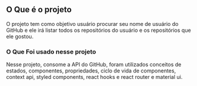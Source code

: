 <h2>O Que é o projeto</h2>
O projeto tem como objetivo usuário procurar seu nome de usuário do GitHub e ele irá 
listar todos os repositórios do usuário e os repositórios que ele gostou.

### O Que Foi usado nesse projeto
Nesse projeto, consome a API do GitHub, foram utilizados conceitos de estados, 
componentes, propriedades, ciclo de vida de componentes, context api, styled 
components, react hooks e react router e material ui.
